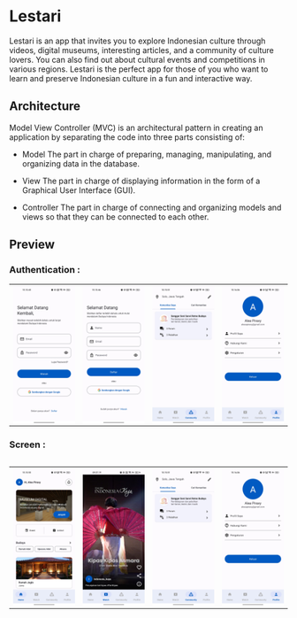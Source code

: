 # Lestari
Lestari is an app that invites you to explore Indonesian culture through videos, digital museums, interesting articles, and a community of culture lovers. You can also find out about cultural events and competitions in various regions. Lestari is the perfect app for those of you who want to learn and preserve Indonesian culture in a fun and interactive way.

## Architecture
Model View Controller (MVC) is an architectural pattern in creating an application by separating the code into three parts consisting of:

- Model
The part in charge of preparing, managing, manipulating, and organizing data in the database.

- View
The part in charge of displaying information in the form of a Graphical User Interface (GUI).

- Controller
The part in charge of connecting and organizing models and views so that they can be connected to each other.

## Preview

### Authentication :
<table>
    <tr>
        <td><img src="screenshot/login.jpg" align="center" alt="4"</td>
        <td><img src="screenshot/register.jpg" align="center" alt="4"</td>
        <td><img src="screenshot/my-community.jpg" align="center" alt="4"</td>
        <td><img src="screenshot/profile.jpg" align="center" alt="4"</td>
    </tr>
<table>
    
### Screen :
<table>
    <tr>
        <td><img src="screenshot/home.jpg" align="center" alt="4"</td>
        <td><img src="screenshot/watch-1.jpg" align="center" alt="4"</td>
        <td><img src="screenshot/my-community.jpg" align="center" alt="4"</td>
        <td><img src="screenshot/profile.jpg" align="center" alt="4"</td>
    </tr>
<table>
